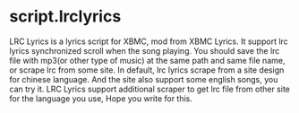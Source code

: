script.lrclyrics
================

LRC Lyrics is a lyrics script for XBMC, mod from XBMC Lyrics. It support lrc lyrics synchronized scroll when the song playing. You should save the lrc file with mp3(or other type of music) at the same path and same file name, or scrape lrc from some site. In default, lrc lyrics scrape from a site design for chinese language. And the site also support some english songs, you can try it. LRC Lyrics support additional scraper to get lrc file from other site for the language you use, Hope you write for this.